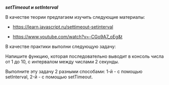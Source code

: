 ***setTimeout и setInterval***

В качестве теории предлагаем изучить следующие материалы:

+ https://learn.javascript.ru/settimeout-setinterval

+ https://www.youtube.com/watch?v=-CGo9A7_oEg&t

В качестве практики выполни следующую задачу:

Напишите функцию, которая последовательно выводит в консоль числа от 1 до 10, с интервалом между числами 2 секунды.

Выполните эту задачу 2 разными способами: 1-й - с помощью setInterval, 2-й - с помощью setTimeout.